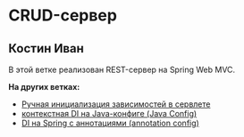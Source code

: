 # CRUD-сервер

## Костин Иван

В этой ветке реализован REST-сервер на Spring Web MVC.

**На других ветках:**
* [Ручная инициализация зависимостей в сервлете](https://github.com/bojark/my-CRUD-server)
* [контекстная DI на Java-конфиге (Java Config)](https://github.com/bojark/my-CRUD-server/tree/feature/di-java)
* [DI на Spring с аннотациями (annotation config)](https://github.com/bojark/my-CRUD-server/tree/feature/di-annotation)
